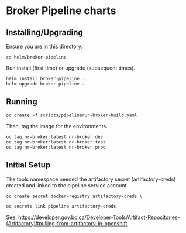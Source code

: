 # Broker Pipeline charts

## Installing/Upgrading

Ensure you are in this directory.

```
cd helm/broker-pipeline
```

Run install (first time) or upgrade (subsequent times).

```
helm install broker-pipeline .
helm upgrade broker-pipeline .
```
## Running

```oc create -f scripts/pipelinerun-broker-build.yaml```

Then, tag the image for the environments.

```
oc tag nr-broker:latest nr-broker:dev
oc tag nr-broker:latest nr-broker:test
oc tag nr-broker:latest nr-broker:prod
```

## Initial Setup

The tools namespace needed the artifactory secret (artifactory-creds) created and linked to the pipeline service account.

```
oc create secret docker-registry artifactory-creds \
    ...
oc secrets link pipeline artifactory-creds
```

See: https://developer.gov.bc.ca/Developer-Tools/Artifact-Repositories-(Artifactory)#pulling-from-artifactory-in-openshift
